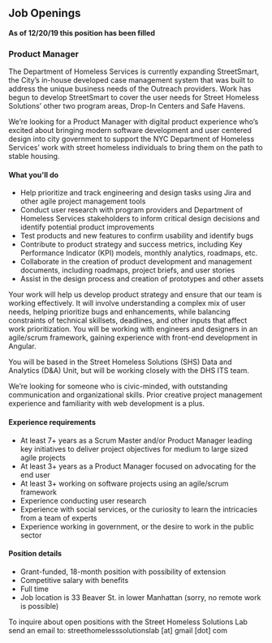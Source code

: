 ## Job Openings

**As of 12/20/19 this position has been filled**

### <a id="Product Manager"></a>Product Manager

The Department of Homeless Services is currently expanding StreetSmart, the City’s in-house developed case management system that was built to address the unique business needs of the Outreach providers. Work has begun to develop StreetSmart to cover the user needs for Street Homeless Solutions’ other two program areas, Drop-In Centers and Safe Havens.

We’re looking for a Product Manager with digital product experience who’s excited about bringing modern software development and user centered design into city government to support the NYC Department of Homeless Services’ work with street homeless individuals to bring them on the path to stable housing.

#### What you'll do

- Help prioritize and track engineering and design tasks using Jira and other agile project management tools
- Conduct user research with program providers and Department of Homeless Services stakeholders to inform critical design decisions and identify potential product improvements
- Test products and new features to confirm usability and identify bugs
- Contribute to product strategy and success metrics, including Key Performance Indicator (KPI) models, monthly analytics, roadmaps, etc.
- Collaborate in the creation of product development and management documents, including roadmaps, project briefs, and user stories
- Assist in the design process and creation of prototypes and other assets

Your work will help us develop product strategy and ensure that our team is working effectively. It will involve understanding a complex mix of user needs, helping prioritize bugs and enhancements, while balancing constraints of technical skillsets, deadlines, and other inputs that affect work prioritization. You will be working with engineers and designers in an agile/scrum framework, gaining experience with front-end development in Angular.

You will be based in the Street Homeless Solutions (SHS) Data and Analytics (D&A) Unit, but will be working closely with the DHS ITS team.

We’re looking for someone who is civic-minded, with outstanding communication and organizational skills. Prior creative project management experience and familiarity with web development is a plus.

#### Experience requirements

- At least 7+ years as a Scrum Master and/or Product Manager leading key initiatives to deliver project objectives for medium to large sized agile projects
- At least 3+ years as a Product Manager focused on advocating for the end user
- At least 3+ working on software projects using an agile/scrum framework
- Experience conducting user research
- Experience with social services, or the curiosity to learn the intricacies from a team of experts
- Experience working in government, or the desire to work in the public sector

#### Position details

- Grant-funded, 18-month position with possibility of extension
- Competitive salary with benefits
- Full time
- Job location is 33 Beaver St. in lower Manhattan (sorry, no remote work is possible)

To inquire about open positions with the Street Homeless Solutions Lab send an email to:
streethomelesssolutionslab [at] gmail [dot] com
